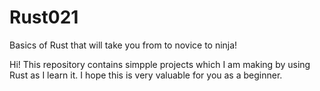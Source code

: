 # Rust021
Basics of Rust that will take you from to novice to ninja!

Hi! This repository contains simpple projects which I am making by using Rust as I learn it. I hope this is very valuable for you as a beginner. 

